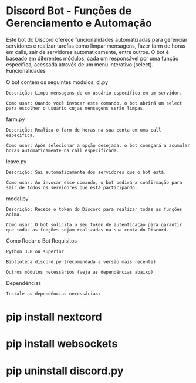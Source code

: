# Discord Bot - Funções de Gerenciamento e Automação
Este bot do Discord oferece funcionalidades automatizadas para gerenciar servidores e realizar tarefas como limpar mensagens, fazer farm de horas em calls, sair de servidores automaticamente, entre outros. O bot é baseado em diferentes módulos, cada um responsável por uma função específica, acessada através de um menu interativo (select).
Funcionalidades

O bot contém os seguintes módulos:
cl.py

    Descrição: Limpa mensagens de um usuário específico em um servidor.

    Como usar: Quando você invocar este comando, o bot abrirá um select para escolher o usuário cujas mensagens serão limpas.

farm.py

    Descrição: Realiza o farm de horas na sua conta em uma call específica.

    Como usar: Após selecionar a opção desejada, o bot começará a acumular horas automaticamente na call especificada.

leave.py

    Descrição: Sai automaticamente dos servidores que o bot está.

    Como usar: Ao invocar esse comando, o bot pedirá a confirmação para sair de todos os servidores que está participando.

modal.py

    Descrição: Recebe o token do Discord para realizar todas as funções acima.

    Como usar: O bot solicita o seu token de autenticação para garantir que todas as funções sejam realizadas na sua conta do Discord.

Como Rodar o Bot
Requisitos

    Python 3.8 ou superior

    Biblioteca discord.py (recomendada a versão mais recente)

    Outros módulos necessários (veja as dependências abaixo)

Dependências

    Instale as dependências necessárias: 
# pip install nextcord
# pip install websockets
# pip uninstall discord.py
